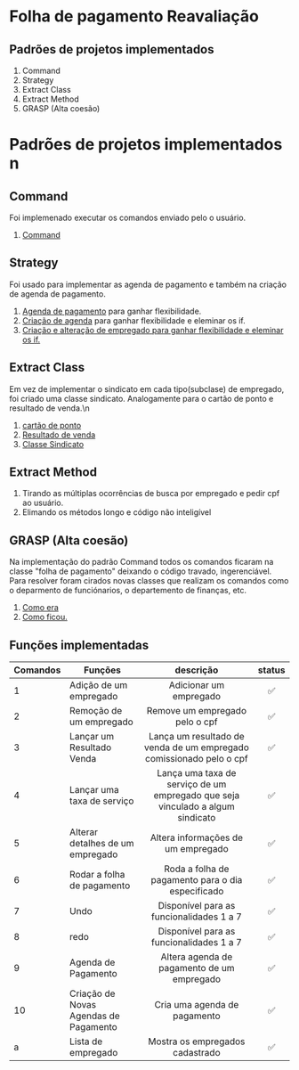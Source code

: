 # Folha de pagamento  Reavaliação 


## Padrões de projetos implementados 

1. Command
2. Strategy
3. Extract Class
4. Extract Method
5. GRASP (Alta coesão)


# Padrões de projetos implementados n

## Command
Foi implemenado executar os comandos enviado pelo o usuário.
1. [Command](https://github.com/mtbrazilll/FolhaDePagamentoReavalia-o/blob/main/Folha%20de%20pagamento%20reav/comandos/comandos/Invoker.java)

## Strategy
Foi usado para implementar as agenda de pagamento e também na criação de agenda de pagamento.
1. [Agenda de pagamento](https://github.com/mtbrazilll/FolhaDePagamentoReavalia-o/blob/main/Folha%20de%20pagamento%20reav/AgendaPagamento/Agenda/AgendaDePagamento.java) para ganhar flexibilidade.
2. [Criação de agenda](https://github.com/mtbrazilll/FolhaDePagamentoReavalia-o/blob/main/Folha%20de%20pagamento%20reav/AgendaPagamento/Agenda/AjudaCriarAgenda.java) para ganhar flexibilidade e eleminar os if.
3. [Criação e alteração de empregado para ganhar flexibilidade e eleminar os if.](https://github.com/mtbrazilll/FolhaDePagamentoReavalia-o/blob/main/Folha%20de%20pagamento%20reav/comandos/comandos/CriaEmpregado.java)

## Extract Class
Em vez de implementar o sindicato em cada tipo(subclase) de empregado, foi criado uma classe sindicato. Analogamente para o cartão de ponto e resultado de venda.\n
1. [cartão de ponto](https://github.com/mtbrazilll/FolhaDePagamentoReavalia-o/tree/main/Folha%20de%20pagamento%20reav/cartaoDePonto/cartaoDePonto)
2. [Resultado de venda](https://github.com/mtbrazilll/FolhaDePagamentoReavalia-o/tree/main/Folha%20de%20pagamento%20reav/ResultadoDeVenda/ResultadoDeVenda)
3. [Classe Sindicato](https://github.com/mtbrazilll/FolhaDePagamentoReavalia-o/tree/main/Folha%20de%20pagamento%20reav/sindicato/sindicato)

## Extract Method
1. Tirando as múltiplas ocorrências de busca por empregado e pedir cpf ao usuário.
2. Elimando os métodos longo e código não inteligível  

## GRASP (Alta coesão)
Na implementação do padrão Command todos os comandos ficaram na classe "folha de pagamento" deixando o código travado, ingerenciável. Para resolver
foram cirados novas classes que realizam os comandos como o deparmento de funciónarios, o departemento de finanças, etc. 
1. [Como era](https://github.com/mtbrazilll/FolhaDePagamentoRefotorado/blob/main/comandos/comandos/Invoker.java)
2. [Como ficou.](https://github.com/mtbrazilll/FolhaDePagamentoReavalia-o/blob/main/Folha%20de%20pagamento%20reav/comandos/comandos/Invoker.java)



## Funções implementadas

Comandos   |  Funções  | descrição | status |  
--------- | --------- | :------: | :------:
1 | Adição de um empregado     | Adicionar um empregado |:white_check_mark:
2 | Remoção de um empregado    | Remove um empregado pelo o cpf |:white_check_mark:
3 | Lançar um Resultado Venda    | Lança um resultado de venda de um empregado comissionado pelo o cpf| :white_check_mark:
4 | Lançar uma taxa de serviço  | Lança uma taxa de serviço de um empregado que seja vinculado a algum sindicato| :white_check_mark:
5 | Alterar detalhes de um empregado | Altera informações de um empregado|:white_check_mark:
6 | Rodar a folha de pagamento  | Roda a folha de pagamento para o dia especificado |:white_check_mark:
7 | Undo | Disponível para as funcionalidades 1 a 7| :white_check_mark:
8 | redo | Disponível para as funcionalidades 1 a 7 | :white_check_mark:
9 | Agenda de Pagamento | Altera agenda de pagamento de um empregado|:white_check_mark:
10 | Criação de Novas Agendas de Pagamento | Cria uma agenda de pagamento|:white_check_mark:
a | Lista de empregado | Mostra os empregados cadastrado | :white_check_mark:


